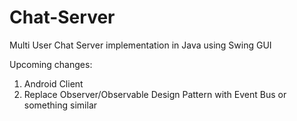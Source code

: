 # Chat-Server
Multi User Chat Server implementation in Java using Swing GUI

Upcoming changes:
  1. Android Client
  2. Replace Observer/Observable Design Pattern with Event Bus or something similar
